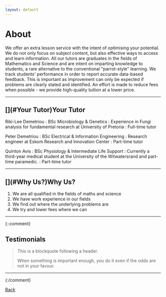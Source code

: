 ```yaml
---
layout: default
---
```


# [](#About)About

We offer an extra lesson service with the intent of optimising your potential. We do not only focus on subject content, but also effective ways to access and learn information. All our tutors are graduates in the fields of Mathematics and Science and are intent on imparting knowledge to students, a rare alternative to the conventional "parrot-style" learning. We track students' performance in order to report accurate data-based feedback. This is important as improvement can only be expected if problems are clearly stated and identified. An effort is made to reduce fees when possible - we provide high-quality tuition at a lower price.

* * *
## [](#Your Tutor)Your Tutor

Riki-Lee Demetriou
: BSc Microbiology & Genetics
: Experience in Fungi analysis for fundamental research at University of Pretoria
: Full-time tutor

Peter Demetriou
: BSc Electrical & Information Engineering
: Research engineer at Eskom Research and Innovation Center
: Part-time tutor

Quinton Avis
: BSc Physiology & Intermediate Life Support
: Currently a third-year medical student at the University of the Witwatersrand and part-time paramedic.
: Part-time tutor


* * *
## [](#Why Us?)Why Us?

1.  We are all qualified in the fields of maths and science
2.  We have work experience in our fields
3.  We find out where the underlying problems are
4.  We try and lower fees where we can

* * *
{::comment}
## [](Testimonials)Testimonials

> This is a blockquote following a header.
>
> When something is important enough, you do it even if the odds are not in your favour.
* * *
{:/comment}

<a href="javascript:history.back()">Back</a>
